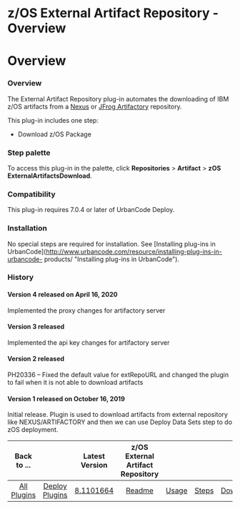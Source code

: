 
z/OS External Artifact Repository - Overview
============================================

# Overview



### Overview




 



The External Artifact Repository plug-in automates the downloading of IBM z/OS artifacts from a 
[Nexus](https://www.sonatype.com/product-nexus-repository) or [JFrog Artifactory](https://jfrog.com/artifactory/) 
repository.



This plug-in includes one step:


* Download z/OS Package



### Step palette


To access this plug-in in
 the palette, click **Repositories** > **Artifact** > **zOS ExternalArtifactsDownload**.


### Compatibility


This 
plug-in requires 7.0.4 or later of UrbanCode Deploy.


### Installation


No special steps are required for 
installation. See [Installing plug-ins in UrbanCode](http://www.urbancode.com/resource/installing-plug-ins-in-urbancode-
products/ "Installing plug-ins in UrbanCode").


### History


#### Version 4 released on April 16, 2020


Implemented 
the proxy changes for artifactory server


#### Version 3 released


Implemented the api key changes for artifactory 
server


#### Version 2 released


PH20336 – Fixed the default value for extRepoURL and changed the plugin to fail when 
it is not able to download artifacts


#### Version 1 released on October 16, 2019


Initial release. Plugin is used to 
download artifacts from external repository like NEXUS/ARTIFACTORY and then we can use Deploy Data Sets step to do zOS 
deployment.







|Back to ...||Latest Version|z/OS External Artifact Repository ||||
| :---: | :---: | :---: | :---: | :---: | :---: | :---: |
|[All Plugins](../../index.md)|[Deploy Plugins](../README.md)|[8.1101664](https://raw.githubusercontent.com/UrbanCode/IBM-UCD-PLUGINS/main/files/zOS-external-artifact-download/ExtArtRepo-8.1101664.zip)|[Readme](README.md)|[Usage](usage.md)|[Steps](steps.md)|[Downloads](downloads.md)|
